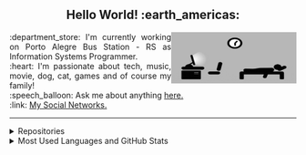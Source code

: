 <h2 align="center">Hello World! :earth_americas:</h2>

<img src="https://github.com/lucasrmagalhaes/lucasrmagalhaes/blob/master/assets/days.gif" width="220px" height="90" align="right" alt="Routine">

<p align="justify">
  :department_store: I'm currently working on Porto Alegre Bus Station - RS as Information Systems Programmer.<br />
  :heart: I'm passionate about tech, music, movie, dog, cat, games and of course my family!<br />
  :speech_balloon: Ask me about anything <a href="https://github.com/lucasrmagalhaes/lucasrmagalhaes/issues">here.</a><br />
  :link: <a href="https://linktr.ee/lucasrmagalhaes">My Social Networks.</a><br />
</p>

<hr />

<details>
  <summary>Repositories</summary>
  <div>
    <div>
      <h2 align="center">My Repositories</h2>
      <ol>
        <li><a href="https://github.com/lucasrmagalhaes/lucasrmagalhaes">lucasrmagalhaes.</a></li>
        <li><a href="https://github.com/lucasrmagalhaes/lucasrmagalhaes-portfolio">Portfólio</a></li>
        <li><a href="https://github.com/lucasrmagalhaes/snake-js">Snake JS</a></li>
        <li><a href="https://github.com/lucasrmagalhaes/covid19-pwa">COVID-19 - Progressive Web Application com React</a></li>
        <li><a href="https://github.com/lucasrmagalhaes/desafios-DIO">Desafios da Digital Innovation One</a></li>
        <li><a href="https://github.com/lucasrmagalhaes/learning-COBOL"></a>Learning COBOL</li>
        <li><a href="https://github.com/lucasrmagalhaes/superMarioEnglishChallenge-js">Super Mario English Challenge</a></li>
        <li><a href=""></a></li>
        <li><a href=""></a></li>
        <li><a href=""></a></li>
      </ol>
    </div>
</details>

<details>
  <summary>Most Used Languages and GitHub Stats</summary>
  <div>
    <div align="left">
      <img src="https://github-readme-stats.vercel.app/api/top-langs/?username=lucasrmagalhaes&langs_count=20&layout=compact">
      <img src="https://github-readme-stats.vercel.app/api?username=lucasrmagalhaes&show_icons=true&theme=highcontrast">
    </div>
</details>
